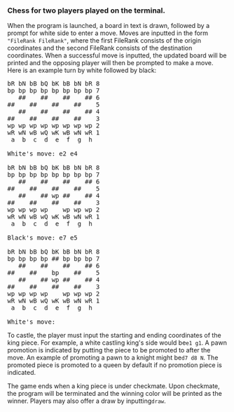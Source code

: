 <h3>Chess for two players played on the terminal.</h3>

When the program is launched, a board in text is drawn, followed by a prompt for white side to enter a move. Moves are inputted in the form ```"FileRank FileRank"```, where the first FileRank consists of the origin coordinates and the second FileRank consists of the destination coordinates. When a successful move is inputted, the updated board will be printed and the opposing player will then be prompted to make a move. Here is an example turn by white followed by black:
<pre>
bR bN bB bQ bK bB bN bR 8
bp bp bp bp bp bp bp bp 7
   ##    ##    ##    ## 6
##    ##    ##    ##    5
   ##    ##    ##    ## 4
##    ##    ##    ##    3 
wp wp wp wp wp wp wp wp 2
wR wN wB wQ wK wB wN wR 1
 a  b  c  d  e  f  g  h

White's move: e2 e4

bR bN bB bQ bK bB bN bR 8
bp bp bp bp bp bp bp bp 7
   ##    ##    ##    ## 6
##    ##    ##    ##    5
   ##    ## wp ##    ## 4
##    ##    ##    ##    3
wp wp wp wp    wp wp wp 2
wR wN wB wQ wK wB wN wR 1
 a  b  c  d  e  f  g  h

Black's move: e7 e5

bR bN bB bQ bK bB bN bR 8
bp bp bp bp ## bp bp bp 7
   ##    ##    ##    ## 6
##    ##    bp    ##    5
   ##    ## wp ##    ## 4
##    ##    ##    ##    3
wp wp wp wp    wp wp wp 2
wR wN wB wQ wK wB wN wR 1
 a  b  c  d  e  f  g  h

White's move: 
</pre>
To castle, the player must input the starting and ending coordinates of the king piece. For example, a white castling king's side would be```e1 g1```. A pawn promotion is indicated by putting the piece to be promoted to after the move. An example of promoting a pawn to a knight might be```d7 d8 N```. The promoted piece is promoted to a queen by default if no promotion piece is indicated.

The game ends when a king piece is under checkmate. Upon checkmate, the program will be terminated and the winning color will be printed as the winner. Players may also offer a draw by inputting```draw```.

